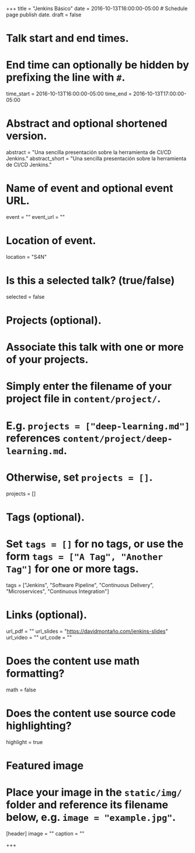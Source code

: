 +++
title = "Jenkins Básico"
date = 2016-10-13T16:00:00-05:00  # Schedule page publish date.
draft = false

# Talk start and end times.
#   End time can optionally be hidden by prefixing the line with `#`.
time_start = 2016-10-13T16:00:00-05:00
time_end = 2016-10-13T17:00:00-05:00

# Abstract and optional shortened version.
abstract = "Una sencilla presentación sobre la herramienta de CI/CD Jenkins."
abstract_short = "Una sencilla presentación sobre la herramienta de CI/CD Jenkins."

# Name of event and optional event URL.
event = ""
event_url = ""

# Location of event.
location = "S4N"

# Is this a selected talk? (true/false)
selected = false

# Projects (optional).
#   Associate this talk with one or more of your projects.
#   Simply enter the filename of your project file in `content/project/`.
#   E.g. `projects = ["deep-learning.md"]` references `content/project/deep-learning.md`.
#   Otherwise, set `projects = []`.
projects = []

# Tags (optional).
#   Set `tags = []` for no tags, or use the form `tags = ["A Tag", "Another Tag"]` for one or more tags.
tags = ["Jenkins", "Software Pipeline", "Continuous Delivery", "Microservices", "Continuous Integration"]

# Links (optional).
url_pdf = ""
url_slides = "https://davidmontaño.com/jenkins-slides"
url_video = ""
url_code = ""

# Does the content use math formatting?
math = false

# Does the content use source code highlighting?
highlight = true

# Featured image
# Place your image in the `static/img/` folder and reference its filename below, e.g. `image = "example.jpg"`.
[header]
image = ""
caption = ""

+++

